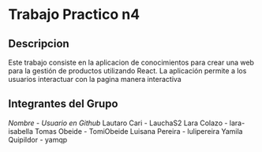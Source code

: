 # Trabajo Practico n4

## Descripcion
Este trabajo consiste en la aplicacion de conocimientos para crear una web para la gestión de productos utilizando React. La aplicación permite a los usuarios interactuar con la pagina manera interactiva

## Integrantes del Grupo
*Nombre - Usuario en Github*
Lautaro Cari - LauchaS2
Lara Colazo - lara-isabella
Tomas Obeide - TomiObeide
Luisana Pereira - lulipereira
Yamila Quipildor - yamqp